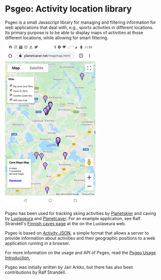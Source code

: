 # Psgeo: Activity location library

Psgeo is a small Javascript library for managing and filtering
information for web applications that deal with, e.g., sports
activities in different locations. Its primary purpose is to be able
to display maps of activities at those different locations, while
allowing for smart filtering.

![example screen](https://github.com/jariarkko/psgeo/blob/master/doc/screenshot-small.jpg)

Psgeo has been used for tracking skiing activities by
[Planetskier](https://planetskier.net) and caving by
[Luolaseura](https://luolaseura.fi) and
[Planetcaver](https://planetcaver.net). For an example application,
see Ralf Strandell's [Finnish caves page](https://luolaseura.fi/luolakanta/kartta.html) at the on the Luolaseura web.

Psgeo is based on
[Activity JSON](https://github.com/jariarkko/psgeo/blob/master/doc/activity-json.txt),
a simple format that allows a server to provide information about
activities and their geographic positions to a web application running
in a browser.

For more information on the usage and API of Psgeo, read the
[Psgeo Usage Introduction](https://github.com/jariarkko/psgeo/blob/master/doc/Psgeo-Intro.md),

Psgeo was initially written by Jari Arkko, but there has also been
contributions by Ralf Strandell.
